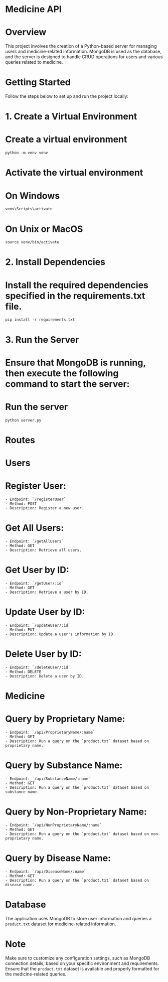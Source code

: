 # Medicine API
# Overview

This project involves the creation of a Python-based server for managing users and medicine-related information. MongoDB is used as the database, and the server is designed to handle CRUD operations for users and various queries related to medicine.

# Getting Started
Follow the steps below to set up and run the project locally:
# 1. Create a Virtual Environment

  # Create a virtual environment
    python -m venv venv

  # Activate the virtual environment
  # On Windows
    venv\Scripts\activate
  # On Unix or MacOS
    source venv/bin/activate

# 2. Install Dependencies
  # Install the required dependencies specified in the requirements.txt file.
    pip install -r requirements.txt
# 3. Run the Server
  # Ensure that MongoDB is running, then execute the following command to start the server:
  # Run the server
    python server.py

# Routes
# Users
  # Register User:
    - Endpoint: `/registerUser`
    - Method: POST
    - Description: Register a new user.

  # Get All Users:
    - Endpoint: `/getAllUsers`
    - Method: GET
    - Description: Retrieve all users.
  # Get User by ID:
    - Endpoint: `/getUser/:id`
    - Method: GET
    - Description: Retrieve a user by ID.

  # Update User by ID:
    - Endpoint: `/updateUser/:id`
    - Method: PUT
    - Description: Update a user's information by ID.

  # Delete User by ID:
    - Endpoint: `/deleteUser/:id`
    - Method: DELETE
    - Description: Delete a user by ID.
# Medicine

  # Query by Proprietary Name:
    - Endpoint: `/api/ProprietaryName/:name`
    - Method: GET
    - Description: Run a query on the `product.txt` dataset based on proprietary name.

  # Query by Substance Name:
    - Endpoint: `/api/SubstanceName/:name`
    - Method: GET
    - Description: Run a query on the `product.txt` dataset based on substance name.

  # Query by Non-Proprietary Name:
    - Endpoint: `/api/NonProprietaryName/:name`
    - Method: GET
    - Description: Run a query on the `product.txt` dataset based on non-proprietary name.

  # Query by Disease Name:
    - Endpoint: `/api/DiseaseName/:name`
    - Method: GET
    - Description: Run a query on the `product.txt` dataset based on disease name.

# Database

The application uses MongoDB to store user information and queries a `product.txt` dataset for medicine-related information.

# Note

Make sure to customize any configuration settings, such as MongoDB connection details, based on your specific environment and requirements. Ensure that the `product.txt` dataset is available and properly formatted for the medicine-related queries.
